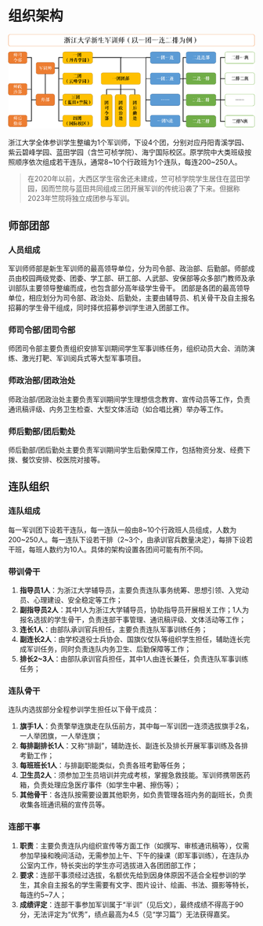 # 组织架构

![struct](../assets/struct.png)

浙江大学全体参训学生整编为1个军训师，下设4个团，分别对应丹阳青溪学园、紫云碧峰学园、蓝田学园（含竺可桢学院）、海宁国际校区。原学院中大类班级按照顺序依次组成若干连队，通常8~10个行政班为1个连队，每连200~250人。

> 在2020年以前，大西区学生宿舍还未建成，竺可桢学院学生居住在蓝田学园，因而竺院与蓝田共同组成三团开展军训的传统沿袭了下来。但据称2023年竺院将独立成团参与军训。

## 师部团部

### 人员组成

军训师师部是新生军训师的最高领导单位，分为司令部、政治部、后勤部。师部成员由校园两级党委、团委、学工部、研工部、人武部、安保部等众多部门教师及承训部队主要领导整编而成，也包含部分高年级学生骨干。
团部是各团的最高领导单位，相应划分为司令部、政治处、后勤处，主要由辅导员、机关骨干及自主报名招募的学生骨干组成，同时择优招募参训学生进入团部工作。

### 师司令部/团司令部

师团司令部主要负责组织安排军训期间学生军事训练任务，组织动员大会、消防演练、激光打靶、军训阅兵式等大型军事项目。

### 师政治部/团政治处

师政治部/团政治处主要负责军训期间学生理想信念教育、宣传动员等工作，负责通讯稿评级、内务卫生检查、大型文体活动（如合唱比赛）举办等工作。

### 师后勤部/团后勤处

师后勤部/团后勤处主要负责军训期间学生后勤保障工作，包括物资分发、经费下拨、餐饮安排、校医院对接等。

## 连队组织

### 连队组成

每一军训团下设若干连队，每一连队一般由8~10个行政班人员组成，人数为200~250人。每一连队下设若干排（2~3个，由承训官兵数量决定），每排下设若干班，每班人数约为10人。具体的架构设置各团间可能有所不同。

### 带训骨干

1. **指导员1人**：为浙江大学辅导员，主要负责连队事务统筹、思想引领、入党动员、心理建设、安全稳定等工作；
2. **副指导员2人**：其中1人为浙江大学辅导员，协助指导员开展相关工作；1人为报名选拔的学生骨干，负责连部干事管理、通讯稿评级、文体活动等工作；
3. **连长1人**：由部队承训官兵担任，主要负责连队军事训练任务；
4. **副连长2人**：由学校退役士兵协会、国旗仪仗队等组织学生担任，辅助连长完成军训任务，同时负责连队内务卫生、后勤保障等工作；
5. **排长2~3人**：由部队承训官兵担任，其中1人由连长兼任，负责连队军事训练任务；

### 连队骨干

连队内选拔部分全程参训学生担任以下骨干成员：

1. **旗手1人**：负责擎举连旗走在队伍前方，其中每一军训团一连须选拔旗手2名，一人举团旗，一人举连旗；
2. **每排副排长1人**：又称“排副”，辅助连长、副连长及排长开展军事训练及各排考勤工作；
3. **每班班长1人**：与排副职能类似，负责各班考勤等任务；
4. **卫生员2人**：须参加卫生员培训并完成考核，掌握急救技能。军训师携带医药箱，负责处理应急医疗事件（如学生中暑、擦伤等）；
5. **其他骨干**：各连队按需要设置其他职务，如负责管理各班内务的副班长，负责收集各班通讯稿的宣传员等。

### 连部干事

1. **职责**：主要负责连队内组织宣传等方面工作（如撰写、审核通讯稿等），仅需参加早操和晚间活动，无需参加上午、下午的操课（即军事训练），在连队办公室内工作，特长突出的学生亦可选拔进入各团团部工作；
2. **要求**：连部干事须经过选拔，名额优先给到因身体原因不适合全程参训的学生，其余自主报名的学生需要有文字、图片设计、绘画、书法、摄影等特长，每连约5~7人；
3. **成绩评定**：连部干事参加军训属于“半训”（见后文），最终成绩不得高于90分，无法评定为“优秀”，绩点最高为4.5（见“学习篇”）无法获得嘉奖。
